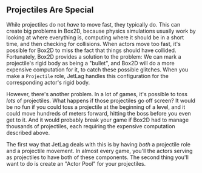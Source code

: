 ## Projectiles Are Special

While projectiles do not *have* to move fast, they typically do.  This can
create big problems in Box2D, because physics simulations usually work by
looking at where everything is, computing where it should be in a short time,
and then checking for collisions. When actors move too fast, it's possible for
Box2D to miss the fact that things should have collided.  Fortunately, Box2D
provides a solution to the problem: We can mark a projectile's rigid body as
being a "bullet", and Box2D will do a more expensive computation for it, to
catch these possible glitches.  When you make a `Projectile` role, JetLag
handles this configuration for the corresponding actor's rigid body.

However, there's another problem.  In a lot of games, it's possible to toss
*lots* of projectiles.  What happens if those projectiles go off screen?  It
would be no fun if you could toss a projectile at the beginning of a level, and
it could move hundreds of meters forward, hitting the boss before you even get
to it.  And it would probably break your game if Box2D had to manage thousands
of projectiles, each requiring the expensive computation described above.

The first way that JetLag deals with this is by having *both* a projectile role
and a projectile movement.  In almost every game, you'll the actors serving as
projectiles to have both of these components.  The second thing you'll want to
do is create an "Actor Pool" for your projectiles.
